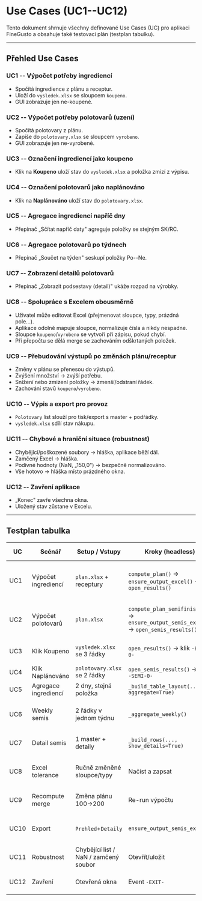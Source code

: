 # Use Cases (UC1--UC12)

Tento dokument shrnuje všechny definované Use Cases (UC) pro aplikaci
FineGusto a obsahuje také testovací plán (testplan tabulku).

---

## Přehled Use Cases

### UC1 -- Výpočet potřeby ingrediencí
- Spočítá ingredience z plánu a receptur.
- Uloží do `vysledek.xlsx` se sloupcem `koupeno`.
- GUI zobrazuje jen ne-koupené.

### UC2 -- Výpočet potřeby polotovarů (uzení)
- Spočítá polotovary z plánu.
- Zapíše do `polotovary.xlsx` se sloupcem `vyrobeno`.
- GUI zobrazuje jen ne-vyrobené.

### UC3 -- Označení ingrediencí jako koupeno
- Klik na **Koupeno** uloží stav do `vysledek.xlsx` a položka zmizí z výpisu.

### UC4 -- Označení polotovarů jako naplánováno
- Klik na **Naplánováno** uloží stav do `polotovary.xlsx`.

### UC5 -- Agregace ingrediencí napříč dny
- Přepínač „Sčítat napříč daty" agreguje položky se stejným SK/RC.

### UC6 -- Agregace polotovarů po týdnech
- Přepínač „Součet na týden" seskupí položky Po--Ne.

### UC7 -- Zobrazení detailů polotovarů
- Přepínač „Zobrazit podsestavy (detail)" ukáže rozpad na výrobky.

### UC8 -- Spolupráce s Excelem obousměrně
- Uživatel může editovat Excel (přejmenovat sloupce, typy, prázdná pole...).
- Aplikace odolně mapuje sloupce, normalizuje čísla a nikdy nespadne.
- Sloupce `koupeno`/`vyrobeno` se vytvoří při zápisu, pokud chybí.
- Při přepočtu se dělá merge se zachováním odškrtaných položek.

### UC9 -- Přebudování výstupů po změnách plánu/receptur
- Změny v plánu se přenesou do výstupů.
- Zvýšení množství → zvýší potřebu.
- Snížení nebo zmizení položky → zmenší/odstraní řádek.
- Zachování stavů `koupeno`/`vyrobeno`.

### UC10 -- Výpis a export pro provoz
- `Polotovary` list slouží pro tisk/export s master + podřádky.
- `vysledek.xlsx` sdílí stav nákupu.

### UC11 -- Chybové a hraniční situace (robustnost)
- Chybějící/poškozené soubory → hláška, aplikace běží dál.
- Zamčený Excel → hláška.
- Podivné hodnoty (NaN, „150,0") → bezpečně normalizováno.
- Vše hotovo → hláška místo prázdného okna.

### UC12 -- Zavření aplikace
- „Konec" zavře všechna okna.
- Uložený stav zůstane v Excelu.

---

## Testplan tabulka

| UC   | Scénář         | Setup / Vstupy              | Kroky (headless)                             | Očekávaný výsledek |
|------|----------------|-----------------------------|-----------------------------------------------|---------------------|
| UC1  | Výpočet ingrediencí | `plan.xlsx` + receptury | `compute_plan()` → `ensure_output_excel()` → `open_results()` | `vysledek.xlsx` se sloupcem `koupeno=False`, okno jen ne-koupené |
| UC2  | Výpočet polotovarů | `plan.xlsx` | `compute_plan_semifinished()` → `ensure_output_semis_excel()` → `open_semis_results()` | `polotovary.xlsx` se 3 listy, `vyrobeno=False`, GUI jen ne-vyrobené |
| UC3  | Klik Koupeno   | `vysledek.xlsx` se 3 řádky  | `open_results()` → klik `-BUY-0-`             | Řádek má `koupeno=True`, zmizí z GUI |
| UC4  | Klik Naplánováno | `polotovary.xlsx` se 2 řádky | `open_semis_results()` → klik `-SEMI-0-`    | Řádek má `vyrobeno=True` |
| UC5  | Agregace ingrediencí | 2 dny, stejná položka | `_build_table_layout(..., aggregate=True)`    | Součet, jedno tlačítko group |
| UC6  | Weekly semis   | 2 řádky v jednom týdnu      | `_aggregate_weekly()`                         | Součet Po--Ne, label „DD.MM.YYYY -- DD.MM.YYYY" |
| UC7  | Detail semis   | 1 master + detaily          | `_build_rows(..., show_details=True)`         | Podřádky s `↳ Název`, master s poznámkou |
| UC8  | Excel tolerance | Ručně změněné sloupce/typy | Načíst a zapsat                               | Sloupce najdou, `koupeno`/`vyrobeno` vytvořeny, čísla normalizována |
| UC9  | Recompute merge | Změna plánu 100→200        | Re-run výpočtu                                | `potreba=200`, stav True zachován |
| UC10 | Export         | `Prehled`+`Detaily`         | `ensure_output_semis_excel()`                 | `Polotovary` s hlavičkou, podřádky a poznámkami |
| UC11 | Robustnost     | Chybějící list / NaN / zamčený soubor | Otevřít/uložit                          | Hláska, žádný crash, normalizace |
| UC12 | Zavření        | Otevřená okna               | Event `-EXIT-`                                | Všechna okna zavřena, stav uložen |
